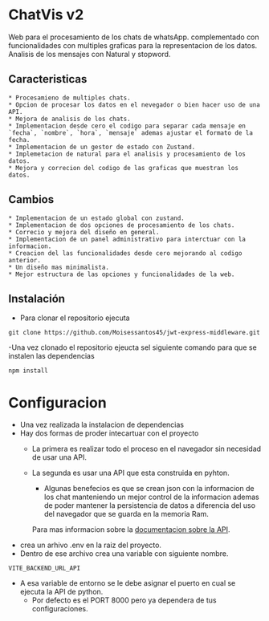 # ChatVis v2

Web para el procesamiento de los chats de whatsApp. complementado con funcionalidades con multiples graficas para la representacion de los datos. Analisis de los mensajes con Natural y stopword.

## Caracteristicas
    * Procesamieno de multiples chats.
    * Opcion de procesar los datos en el nevegador o bien hacer uso de una API.
    * Mejora de analisis de los chats.
    * Implementacion desde cero el codigo para separar cada mensaje en `fecha`, `nombre`, `hora`, `mensaje` ademas ajustar el formato de la fecha.
    * Implementacion de un gestor de estado con Zustand.
    * Implemetacion de natural para el analisis y procesamiento de los datos.
    * Mejora y correcion del codigo de las graficas que muestran los datos.

## Cambios
    * Implementacion de un estado global con zustand.
    * Implementacion de dos opciones de procesamiento de los chats.
    * Correcio y mejora del diseño en general.
    * Implementacion de un panel administrativo para interctuar con la informacion.
    * Creacion del las funcionalidades desde cero mejorando al codigo anterior.
    * Un diseño mas minimalista.
    * Mejor estructura de las opciones y funcionalidades de la web.

## Instalación
- Para clonar el repositorio ejecuta

```console
git clone https://github.com/Moisessantos45/jwt-express-middleware.git
```

-Una vez clonado el repositorio ejeucta sel siguiente comando para que se instalen las dependencias

```console
npm install
```

# Configuracion

* Una vez realizada la instalacion de dependencias
* Hay dos formas de proder intecartuar con el proyecto
    * La primera es realizar todo el proceso en el navegador sin necesidad de usar una API.
    * La segunda es usar una API que esta construida en pyhton.
       * Algunas benefecios es que se crean json con la informacion de los chat manteniendo un    mejor control de la informacion ademas de poder mantener la persistencia de datos a diferencia del uso del navegador que se guarda en la memoria Ram.
       
        Para mas informacion sobre la [documentacion sobre la API](http://expressjs.com/en/starter/installing.html).
* crea un arhivo .env en la raiz del proyecto.
* Dentro de ese archivo crea una variable con siguiente nombre.

```console
VITE_BACKEND_URL_API
```
* A esa variable de entorno se le debe asignar el puerto en cual se ejecuta la API de python.
  - Por defecto es el PORT 8000 pero ya dependera de tus configuraciones.